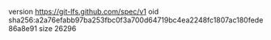 version https://git-lfs.github.com/spec/v1
oid sha256:a2a76efabb97ba253fbc0f3a700d64719bc4ea2248fc1807ac180fede86a8e91
size 26296
